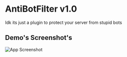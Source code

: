 
# AntiBotFilter v1.0

Idk its just a plugin to protect your server from stupid bots


## Demo's Screenshot's

![App Screenshot](https://user-images.githubusercontent.com/55412636/142719687-219e5cc6-16df-455b-bb08-dcd595933bb2.png)

